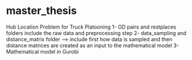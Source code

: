 # master_thesis
Hub Location Problem for Truck Platooning 
1- OD pairs and restplaces folders include the raw data and preprocessing step
2- data_sampling and distance_matrix folder --> include first how data is sampled and then distance matrices are created as an input to the mathematical model
3- Mathematical model in Gurobi

